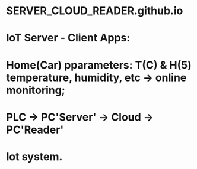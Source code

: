 # SERVER_CLOUD_READER.github.io
# IoT Server - Client Apps: 
# Home(Car) pparameters: T(C) & H(5) temperature, humidity, etc -> online monitoring;
# PLC -> PC'Server' -> Cloud -> PC'Reader'
# Iot system.   
